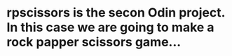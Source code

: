 # rpscissors is the secon Odin project. In this case we are going to make a rock papper scissors game...
